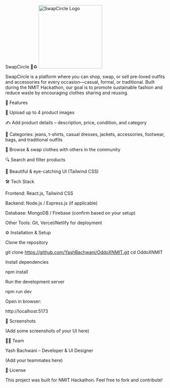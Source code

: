 SwapCircle 👗♻️
<img src="./logo.png" alt="SwapCircle Logo" width="200" />

SwapCircle is a platform where you can shop, swap, or sell pre-loved outfits and accessories for every occasion—casual, formal, or traditional.
Built during the NMIT Hackathon, our goal is to promote sustainable fashion and reduce waste by encouraging clothes sharing and reusing.

🚀 Features

📸 Upload up to 4 product images

✍️ Add product details – description, price, condition, and category

📂 Categories: jeans, t-shirts, casual dresses, jackets, accessories, footwear, bags, and traditional outfits

🛒 Browse & swap clothes with others in the community

🔍 Search and filter products

🎨 Beautiful & eye-catching UI (Tailwind CSS)

🛠 Tech Stack

Frontend: React.js, Tailwind CSS

Backend: Node.js / Express.js (if applicable)

Database: MongoDB / Firebase (confirm based on your setup)

Other Tools: Git, Vercel/Netlify for deployment

⚙️ Installation & Setup

Clone the repository

git clone https://github.com/YashBachwani/OddoXNMIT.git
cd OddoXNMIT


Install dependencies

npm install


Run the development server

npm run dev


Open in browser:

http://localhost:5173

📸 Screenshots

(Add some screenshots of your UI here)

👨‍💻 Team

Yash Bachwani – Developer & UI Designer

(Add your teammates here)

📜 License

This project was built for NMIT Hackathon.
Feel free to fork and contribute!

